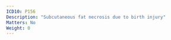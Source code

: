 ```yaml
---
ICD10: P156
Description: "Subcutaneous fat necrosis due to birth injury"
Matters: No
Weight: 0
---
```


